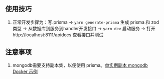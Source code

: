 ## 使用技巧
1. 正常开发步骤为：写.prisma -> `yarn generate-prisma` 生成 prisma 和 zod 类型 -> 从数据库到服务到handler开发接口 -> `yarn dev` 启动服务 -> 打开 http://localhost:8111/apidocs 查看接口并测试


## 注意事项

1. mongodb需要支持副本集，以便使用 prisma。[单实例副本 mongodb Docker 示例](https://github.com/wizardAEI/mongo-replica)